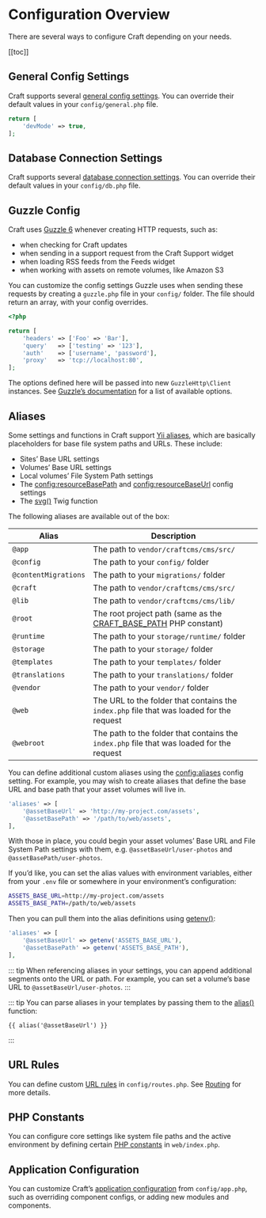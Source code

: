 # Configuration Overview

There are several ways to configure Craft depending on your needs.

[[toc]]

## General Config Settings

Craft supports several [general config settings](config-settings.md). You can override their default values in your `config/general.php` file.

```php
return [
    'devMode' => true,
];
```

## Database Connection Settings

Craft supports several [database connection settings](db-settings.md). You can override their default values in your `config/db.php` file.

## Guzzle Config

Craft uses [Guzzle 6](http://docs.guzzlephp.org/en/latest/) whenever creating HTTP requests, such as:

- when checking for Craft updates
- when sending in a support request from the Craft Support widget
- when loading RSS feeds from the Feeds widget
- when working with assets on remote volumes, like Amazon S3

You can customize the config settings Guzzle uses when sending these requests by creating a `guzzle.php` file in your `config/` folder. The file should return an array, with your config overrides.

```php
<?php

return [
    'headers' => ['Foo' => 'Bar'],
    'query'   => ['testing' => '123'],
    'auth'    => ['username', 'password'],
    'proxy'   => 'tcp://localhost:80',
];
```

The options defined here will be passed into new `GuzzleHttp\Client` instances. See [Guzzle’s documentation](http://docs.guzzlephp.org/en/latest/) for a list of available options.

## Aliases

Some settings and functions in Craft support [Yii aliases](https://www.yiiframework.com/doc/guide/2.0/en/concept-aliases), which are basically placeholders for base file system paths and URLs. These include:

- Sites’ Base URL settings
- Volumes’ Base URL settings
- Local volumes’ File System Path settings
- The <config:resourceBasePath> and <config:resourceBaseUrl> config settings
- The [svg()](../dev/functions.md#svg-svg-sanitize) Twig function

The following aliases are available out of the box:

| Alias                | Description                                                                                            |
| -------------------- | ------------------------------------------------------------------------------------------------------ |
| `@app`               | The path to `vendor/craftcms/cms/src/`                                                                 |
| `@config`            | The path to your `config/` folder                                                                      |
| `@contentMigrations` | The path to your `migrations/` folder                                                                  |
| `@craft`             | The path to `vendor/craftcms/cms/src/`                                                                 |
| `@lib`               | The path to `vendor/craftcms/cms/lib/`                                                                 |
| `@root`              | The root project path (same as the [CRAFT_BASE_PATH](php-constants.md#craft-base-path) PHP constant) |
| `@runtime`           | The path to your `storage/runtime/` folder                                                             |
| `@storage`           | The path to your `storage/` folder                                                                     |
| `@templates`         | The path to your `templates/` folder                                                                   |
| `@translations`      | The path to your `translations/` folder                                                                |
| `@vendor`            | The path to your `vendor/` folder                                                                      |
| `@web`               | The URL to the folder that contains the `index.php` file that was loaded for the request               |
| `@webroot`           | The path to the folder that contains the `index.php` file that was loaded for the request              |

You can define additional custom aliases using the <config:aliases> config setting. For example, you may wish to create aliases that define the base URL and base path that your asset volumes will live in.

```php
'aliases' => [
    '@assetBaseUrl' => 'http://my-project.com/assets',
    '@assetBasePath' => '/path/to/web/assets',
],
```

With those in place, you could begin your asset volumes’ Base URL and File System Path settings with them, e.g. `@assetBaseUrl/user-photos` and `@assetBasePath/user-photos`.

If you’d like, you can set the alias values with environment variables, either from your `.env` file or somewhere in your environment’s configuration:

```bash
ASSETS_BASE_URL=http://my-project.com/assets
ASSETS_BASE_PATH=/path/to/web/assets
```

Then you can pull them into the alias definitions using [getenv()](http://php.net/manual/en/function.getenv.php):

```php
'aliases' => [
    '@assetBaseUrl' => getenv('ASSETS_BASE_URL'),
    '@assetBasePath' => getenv('ASSETS_BASE_PATH'),
],
```

::: tip
When referencing aliases in your settings, you can append additional segments onto the URL or path. For example, you can set a volume’s base URL to `@assetBaseUrl/user-photos`.
:::

::: tip
You can parse aliases in your templates by passing them to the [alias()](../dev/functions.html#alias-string) function:

```twig
{{ alias('@assetBaseUrl') }}
```
:::

## URL Rules

You can define custom [URL rules](https://www.yiiframework.com/doc/guide/2.0/en/runtime-routing#url-rules) in `config/routes.php`. See [Routing](../routing.md) for more details.

## PHP Constants

You can configure core settings like system file paths and the active environment by defining certain [PHP constants](php-constants.md) in `web/index.php`.

## Application Configuration

You can customize Craft’s [application configuration](app.md) from `config/app.php`, such as overriding component configs, or adding new modules and components.
